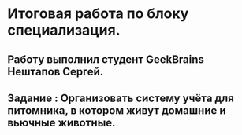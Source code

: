 # Итоговая работа по блоку специализация.
## Работу выполнил студент GeekBrains Нештапов Сергей.
## Задание : Организовать систему учёта для питомника, в котором живут домашние и вьючные животные.
